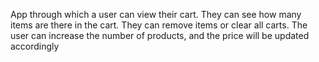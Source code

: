 App through which a user can view their cart. They can see how many items are there in the cart. They can
remove items or clear all carts. The user can increase the number of products, and the price will be
updated accordingly
